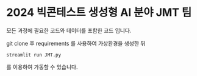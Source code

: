 # 2024 빅콘테스트 생성형 AI 분야 JMT 팀 

모든 과정에 필요한 코드와 데이터를 포함한 코드 입니다. 

git clone 후 requirements 를 사용하여 가상환경을 생성한 뒤 

```
streamlit run JMT.py

```
를 이용하여 가동할 수 있습니다. 
